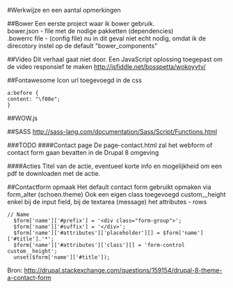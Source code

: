 #Werkwijze en een aantal opmerkingen

##Bower
Een eerste project waar ik bower gebruik.   
bower.json - file met de nodige pakketten (dependencies)  
.bowerrc file - (config file) nu in dit geval niet echt nodig, omdat ik de direcotory instel op de 
default "bower_components"

##Video
Dit verhaal gaat niet door.
Een JavaScript oplossing toegepast om de video responsief te maken http://jsfiddle.net/bosspetta/wokoyytv/ 

##Fontawesome
Icon url toegevoegd in de css 
```
a:before {
content: "\f08e";
}
```

##WOW.js


##SASS
http://sass-lang.com/documentation/Sass/Script/Functions.html


###TODO
####Contact page
De page-contact.html zal het webform of contact form gaan bevatten in de Drupal 8 omgeving

####Acties
Titel van de actie, eventueel korte info en mogelijkheid om een pdf te downloaden met de actie.

##Contactform opmaak
Het default contact form gebruikt opmaken via form_alter (schoen.theme)
Ook een eigen class toegevoegd custom__height enkel bij de input field, bij de textarea (message)
het attributes - rows
```
// Name
  $form['name']['#prefix'] = '<div class="form-group">';
  $form['name']['#suffix'] = '</div>';
  $form['name']['#attributes']['placeholder'][] = $form['name']['#title'].'*';
  $form['name']['#attributes']['class'][] = 'form-control custom__height';
  unset($form['name']['#title']);
```
Bron: http://drupal.stackexchange.com/questions/159154/drupal-8-theme-a-contact-form

  

